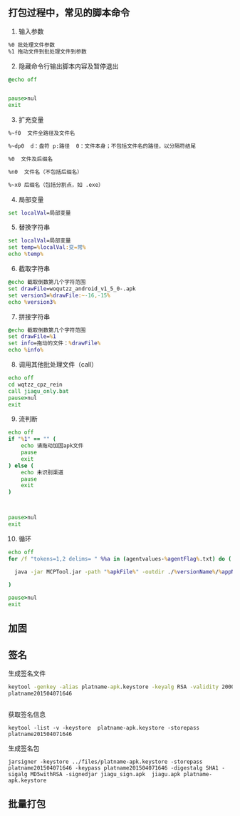 ## 打包过程中，常见的脚本命令

1. 输入参数

```md
%0 批处理文件参数
%1 拖动文件到批处理文件到参数
```

2. 隐藏命令行输出脚本内容及暂停退出

```bat
@echo off


pause>nul
exit
```

3. 扩充变量

```md
%~f0  文件全路径及文件名

%~dp0  d：盘符 p:路径  0：文件本身；不包括文件名的路径，以分隔符结尾

%0  文件及后缀名

%n0  文件名（不包括后缀名）

%~x0 后缀名（包括分割点，如 .exe）

```


4. 局部变量

```bat
set localVal=局部变量

```

5. 替换字符串

```bat
set localVal=局部变量
set temp=%localVal:变=常%
echo %temp%

```

6. 截取字符串

```bat
@echo 截取倒数第几个字符范围
set drawFile=woqutzz_android_v1_5_0-.apk
set version3=%drawFile:~-16,-15% 
echo %version3%
```

7. 拼接字符串

```bat
@echo 截取倒数第几个字符范围
set drawFile=%1
set info=拖动的文件：%drawFile%
echo %info%
```


8. 调用其他批处理文件（call）
```bat
echo off
cd wqtzz_cpz_rein
call jiagu_only.bat
pause>nul
exit
```


9. 流判断
```bat
echo off
if "%1" == "" (
	echo 请拖动加固apk文件
	pause
	exit
) else (
    echo 未识别渠道
    pause
    exit
)



pause>nul
exit
```

10. 循环
```bat
echo off
for /f "tokens=1,2 delims= " %%a in (agentvalues-%agentFlag%.txt) do (

  java -jar MCPTool.jar -path "%apkFile%" -outdir ./%versionName%/%appName% -contents "%%a"_"%%b"; -password  xxx
  
)

pause>nul
exit
```


## 加固

## 签名

生成签名文件
```bat
keytool -genkey -alias platname-apk.keystore -keyalg RSA -validity 20000 -keystore platname-apk.keystore 
platname201504071646



```

获取签名信息
```
keytool -list -v -keystore  platname-apk.keystore -storepass platname201504071646
```


生成签名包
```
jarsigner -keystore ../files/platname-apk.keystore -storepass platname201504071646 -keypass platname201504071646 -digestalg SHA1 -sigalg MD5withRSA -signedjar jiagu_sign.apk  jiagu.apk platname-apk.keystore

```

## 批量打包